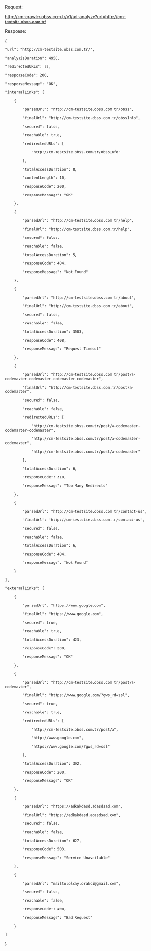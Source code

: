 Request:

http://cm-crawler.obss.com.tr/v1/url-analyze?url=http://cm-testsite.obss.com.tr/ 

Response:

{

    "url": "http://cm-testsite.obss.com.tr/",

    "analysisDuration": 4950,

    "redirectedURLs": [],

    "responseCode": 200,

    "responseMessage": "OK",

    "internalLinks": [

        {

            "parsedUrl": "http://cm-testsite.obss.com.tr/obss",

            "finalUrl": "http://cm-testsite.obss.com.tr/obssInfo",

            "secured": false,

            "reachable": true,

            "redirectedURLs": [

                "http://cm-testsite.obss.com.tr/obssInfo"

            ],

            "totalAccessDuration": 8,

            "contentLength": 10,

            "responseCode": 200,

            "responseMessage": "OK"

        },

        {

            "parsedUrl": "http://cm-testsite.obss.com.tr/help",

            "finalUrl": "http://cm-testsite.obss.com.tr/help",

            "secured": false,

            "reachable": false,

            "totalAccessDuration": 5,

            "responseCode": 404,

            "responseMessage": "Not Found"

        },

        {

            "parsedUrl": "http://cm-testsite.obss.com.tr/about",

            "finalUrl": "http://cm-testsite.obss.com.tr/about",

            "secured": false,

            "reachable": false,

            "totalAccessDuration": 3003,

            "responseCode": 408,

            "responseMessage": "Request Timeout"

        },

        {

            "parsedUrl": "http://cm-testsite.obss.com.tr/post/a-codemaster-codemaster-codemaster-codemaster",

            "finalUrl": "http://cm-testsite.obss.com.tr/post/a-codemaster",

            "secured": false,

            "reachable": false,

            "redirectedURLs": [

                "http://cm-testsite.obss.com.tr/post/a-codemaster-codemaster-codemaster",

                "http://cm-testsite.obss.com.tr/post/a-codemaster-codemaster",

                "http://cm-testsite.obss.com.tr/post/a-codemaster"

            ],

            "totalAccessDuration": 6,

            "responseCode": 310,

            "responseMessage": "Too Many Redirects"

        },

        {

            "parsedUrl": "http://cm-testsite.obss.com.tr/contact-us",

            "finalUrl": "http://cm-testsite.obss.com.tr/contact-us",

            "secured": false,

            "reachable": false,

            "totalAccessDuration": 6,

            "responseCode": 404,

            "responseMessage": "Not Found"

        }

    ],

    "externalLinks": [

        {

            "parsedUrl": "https://www.google.com",

            "finalUrl": "https://www.google.com",

            "secured": true,

            "reachable": true,

            "totalAccessDuration": 423,

            "responseCode": 200,

            "responseMessage": "OK"

        },

        {

            "parsedUrl": "http://cm-testsite.obss.com.tr/post/a-codemaster",

            "finalUrl": "https://www.google.com/?gws_rd=ssl",

            "secured": true,

            "reachable": true,

            "redirectedURLs": [

                "http://cm-testsite.obss.com.tr/post/a",

                "http://www.google.com",

                "https://www.google.com/?gws_rd=ssl"

            ],

            "totalAccessDuration": 392,

            "responseCode": 200,

            "responseMessage": "OK"

        },

        {

            "parsedUrl": "https://adkakdasd.adasdsad.com",

            "finalUrl": "https://adkakdasd.adasdsad.com",

            "secured": false,

            "reachable": false,

            "totalAccessDuration": 627,

            "responseCode": 503,

            "responseMessage": "Service Unavailable"

        },

        {

            "parsedUrl": "mailto:olcay.orakci@gmail.com",

            "secured": false,

            "reachable": false,

            "responseCode": 400,

            "responseMessage": "Bad Request"

        }

    ]

}